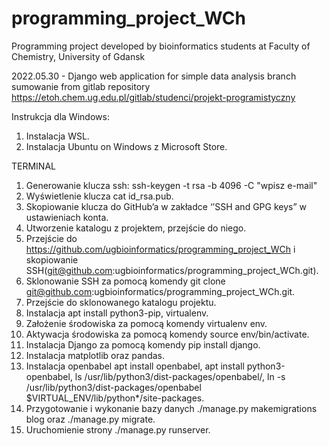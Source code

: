 # programming_project_WCh
Programming project developed by bioinformatics students at Faculty of Chemistry, 
University of Gdansk

2022.05.30 - Django web application for simple data analysis
branch sumowanie from gitlab repository https://etoh.chem.ug.edu.pl/gitlab/studenci/projekt-programistyczny

Instrukcja dla Windows: 
1.	Instalacja WSL.
2.	Instalacja Ubuntu on Windows z Microsoft Store.

TERMINAL

1.	Generowanie klucza ssh: ssh-keygen -t rsa -b 4096 -C "wpisz e-mail"
2.	Wyświetlenie klucza cat id_rsa.pub. 
3.	Skopiowanie klucza do GitHub’a w zakładce ‘’SSH and GPG keys” w ustawieniach konta.
4.	Utworzenie katalogu z projektem, przejście do niego. 
5.	 Przejście do https://github.com/ugbioinformatics/programming_project_WCh i skopiowanie SSH(git@github.com:ugbioinformatics/programming_project_WCh.git). 
6.	Sklonowanie SSH za pomocą komendy git clone git@github.com:ugbioinformatics/programming_project_WCh.git.
7.	Przejście do sklonowanego katalogu projektu.
8.	Instalacja apt install python3-pip, virtualenv.
9.	Założenie środowiska za pomocą komendy virtualenv env. 
10.	Aktywacja środowiska za pomocą komendy source env/bin/activate.
11.	Instalacja Django za pomocą komendy pip install django.
12.	Instalacja matplotlib oraz pandas.
13.	Instalacja openbabel apt install openbabel, apt install python3-openbabel, ls /usr/lib/python3/dist-packages/openbabel/, ln -s /usr/lib/python3/dist-packages/openbabel $VIRTUAL_ENV/lib/python*/site-packages.
14.	Przygotowanie i wykonanie bazy danych ./manage.py makemigrations blog oraz ./manage.py migrate.
15.	Uruchomienie strony ./manage.py runserver.



